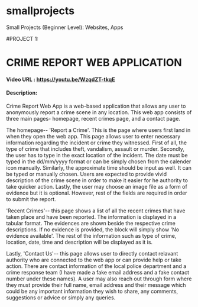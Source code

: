 # smallprojects
Small Projects (Beginner Level): Websites, Apps

#PROJECT 1:
# CRIME REPORT WEB APPLICATION
#### Video URL : https://youtu.be/WzqdZT-tkqE
#### Description:

Crime Report Web App is a web-based application that allows any user to anonymously report a crime scene in any location. This web app consists of three main pages- homepage, recent crimes page, and a contact page.

The homepage-- 'Report a Crime'. This is the page where users first land in when they open the web app. This page allows user to enter necessary information regarding the incident or crime they witnessed.
First of all, the type of crime that includes theft, vandalism, assault or murder. Secondly, the user has to type in the exact location of the incident. The date must be typed in the dd/mm/yyyy format or can be simply chosen from the calender icon manually. Similarly, the approximate time should be input as well. It can be typed or manually chosen. Users are expected to provide vivid description of the crime scene in order to make it easier for he authority to take quicker action. Lastly, the user may choose an image file as a form of evidence but it is optional. However, rest of the fields are required in order to submit the report.

'Recent Crimes'-- this page shows a list of all the recent crimes that have taken place and have been reported. The information is displayed in a tabular format. The evidences are shown beside the respective crime descriptions. If no evidence is provided, the block  will simply show 'No evidence available'. The rest of the information such as type of crime, location, date, time and description will be displayed as it is.

Lastly, 'Contact Us'-- this page allows user to directly contact relavant authority who are connected to the web app or can provide help or take action. There are contact information of the local police department and a crime response team (I have made a fake email address and a fake contact number under these names). A user may also reach out through form where they must provide their full name, email address and their message which could be any important information they wish to share, any comments, suggestions or advice or simply any queries.
